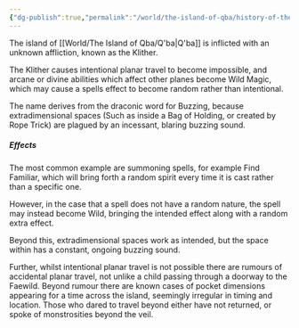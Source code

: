 ```yaml
---
{"dg-publish":true,"permalink":"/world/the-island-of-qba/history-of-the-island/the-klither/"}
---
```



The island of [[World/The Island of Qba/Q'ba\|Q'ba]] is inflicted with an unknown affliction, known as the Klither. 

The Klither causes intentional planar travel to become impossible, and arcane or divine abilities which affect other planes become Wild Magic, which may cause a spells effect to become random rather than intentional.

The name derives from the draconic word for Buzzing, because extradimensional spaces (Such as inside a Bag of Holding, or created by Rope Trick) are plagued by an incessant, blaring buzzing sound.

##### Effects
The most common example are summoning spells, for example Find Familiar, which will bring forth a random spirit every time it is cast rather than a specific one.

However, in the case that a spell does not have a random nature, the spell may instead become Wild, bringing the intended effect along with a random extra effect.

Beyond this, extradimensional spaces work as intended, but the space within has a constant, ongoing buzzing sound.

Further, whilst intentional planar travel is not possible there are rumours of accidental planar travel, not unlike a child passing through a doorway to the Faewild. Beyond rumour there are known cases of pocket dimensions appearing for a time across the island, seemingly irregular in timing and location. Those who dared to travel beyond either have not returned, or spoke of monstrosities beyond the veil.